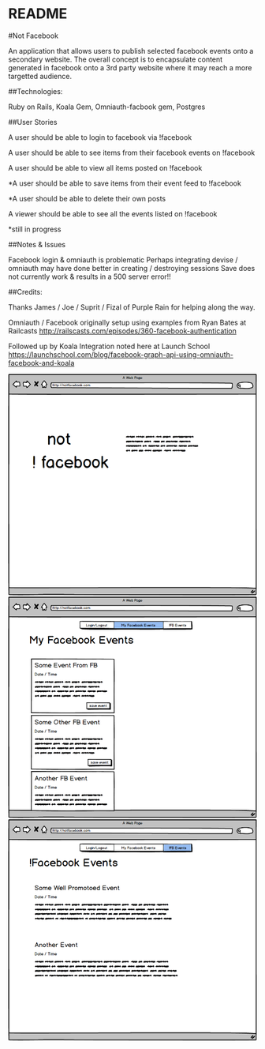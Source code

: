 # README
#Not Facebook 

An application that allows users to publish selected facebook events onto a secondary website.
The overall concept is to encapsulate content generated in facebook onto a 3rd party website where it may reach a more targetted audience.

##Technologies: 

Ruby on Rails, Koala Gem, Omniauth-facbook gem, Postgres

##User Stories

A user should be able to login to facebook via !facebook

A user should be able to see items from their facebook events on !facebook

A user should be able to view all items posted on !facebook

*A user should be able to save items from their event feed to !facebook

*A user should be able to delete their own posts

A viewer should be able to see all the events listed on !facebook


*still in progress

##Notes & Issues

Facebook login & omniauth is problematic
Perhaps integrating devise / omniauth may have done better in creating / destroying sessions
Save does not currently work & results in a 500 server error!!


##Credits:

Thanks James / Joe / Suprit / Fizal of Purple Rain for helping along the way.


Omniauth / Facebook originally setup using examples from 
Ryan Bates at Railcasts 
http://railscasts.com/episodes/360-facebook-authentication

Followed up by Koala Integration noted here at Launch School
https://launchschool.com/blog/facebook-graph-api-using-omniauth-facebook-and-koala

![Alt text](media/ntfcbk_001.png "Not Facebook 1")
![Alt text](media/ntfcbk_002.png "Not Facebook 2")
![Alt text](media/ntfcbk_003.png "Not Facebook 3")



